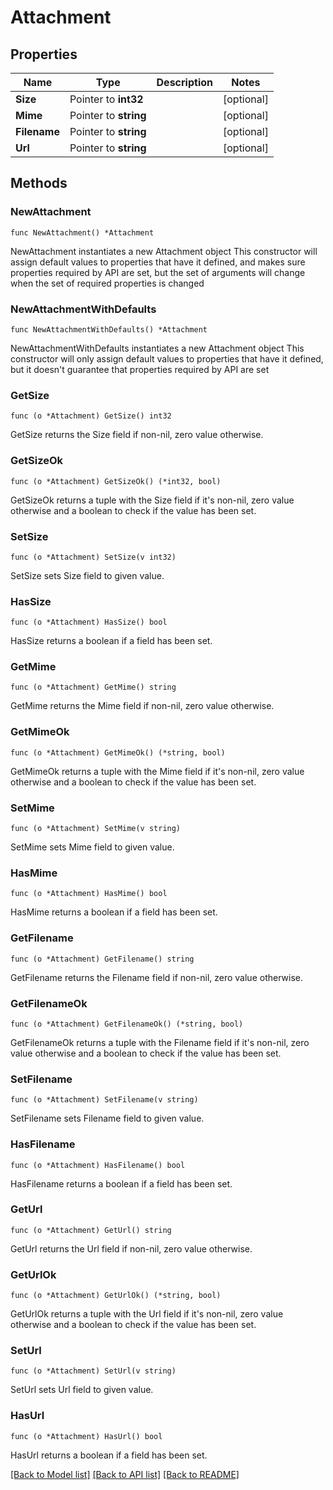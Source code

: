 # Attachment

## Properties

Name | Type | Description | Notes
------------ | ------------- | ------------- | -------------
**Size** | Pointer to **int32** |  | [optional] 
**Mime** | Pointer to **string** |  | [optional] 
**Filename** | Pointer to **string** |  | [optional] 
**Url** | Pointer to **string** |  | [optional] 

## Methods

### NewAttachment

`func NewAttachment() *Attachment`

NewAttachment instantiates a new Attachment object
This constructor will assign default values to properties that have it defined,
and makes sure properties required by API are set, but the set of arguments
will change when the set of required properties is changed

### NewAttachmentWithDefaults

`func NewAttachmentWithDefaults() *Attachment`

NewAttachmentWithDefaults instantiates a new Attachment object
This constructor will only assign default values to properties that have it defined,
but it doesn't guarantee that properties required by API are set

### GetSize

`func (o *Attachment) GetSize() int32`

GetSize returns the Size field if non-nil, zero value otherwise.

### GetSizeOk

`func (o *Attachment) GetSizeOk() (*int32, bool)`

GetSizeOk returns a tuple with the Size field if it's non-nil, zero value otherwise
and a boolean to check if the value has been set.

### SetSize

`func (o *Attachment) SetSize(v int32)`

SetSize sets Size field to given value.

### HasSize

`func (o *Attachment) HasSize() bool`

HasSize returns a boolean if a field has been set.

### GetMime

`func (o *Attachment) GetMime() string`

GetMime returns the Mime field if non-nil, zero value otherwise.

### GetMimeOk

`func (o *Attachment) GetMimeOk() (*string, bool)`

GetMimeOk returns a tuple with the Mime field if it's non-nil, zero value otherwise
and a boolean to check if the value has been set.

### SetMime

`func (o *Attachment) SetMime(v string)`

SetMime sets Mime field to given value.

### HasMime

`func (o *Attachment) HasMime() bool`

HasMime returns a boolean if a field has been set.

### GetFilename

`func (o *Attachment) GetFilename() string`

GetFilename returns the Filename field if non-nil, zero value otherwise.

### GetFilenameOk

`func (o *Attachment) GetFilenameOk() (*string, bool)`

GetFilenameOk returns a tuple with the Filename field if it's non-nil, zero value otherwise
and a boolean to check if the value has been set.

### SetFilename

`func (o *Attachment) SetFilename(v string)`

SetFilename sets Filename field to given value.

### HasFilename

`func (o *Attachment) HasFilename() bool`

HasFilename returns a boolean if a field has been set.

### GetUrl

`func (o *Attachment) GetUrl() string`

GetUrl returns the Url field if non-nil, zero value otherwise.

### GetUrlOk

`func (o *Attachment) GetUrlOk() (*string, bool)`

GetUrlOk returns a tuple with the Url field if it's non-nil, zero value otherwise
and a boolean to check if the value has been set.

### SetUrl

`func (o *Attachment) SetUrl(v string)`

SetUrl sets Url field to given value.

### HasUrl

`func (o *Attachment) HasUrl() bool`

HasUrl returns a boolean if a field has been set.


[[Back to Model list]](../README.md#documentation-for-models) [[Back to API list]](../README.md#documentation-for-api-endpoints) [[Back to README]](../README.md)


